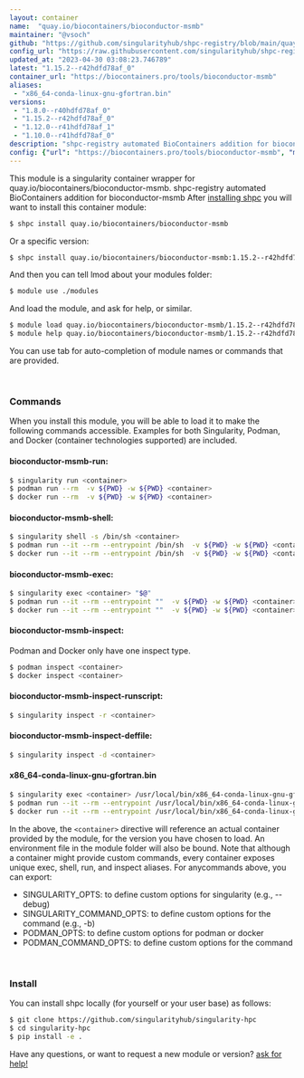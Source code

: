 ```yaml
---
layout: container
name:  "quay.io/biocontainers/bioconductor-msmb"
maintainer: "@vsoch"
github: "https://github.com/singularityhub/shpc-registry/blob/main/quay.io/biocontainers/bioconductor-msmb/container.yaml"
config_url: "https://raw.githubusercontent.com/singularityhub/shpc-registry/main/quay.io/biocontainers/bioconductor-msmb/container.yaml"
updated_at: "2023-04-30 03:08:23.746789"
latest: "1.15.2--r42hdfd78af_0"
container_url: "https://biocontainers.pro/tools/bioconductor-msmb"
aliases:
 - "x86_64-conda-linux-gnu-gfortran.bin"
versions:
 - "1.8.0--r40hdfd78af_0"
 - "1.15.2--r42hdfd78af_0"
 - "1.12.0--r41hdfd78af_1"
 - "1.10.0--r41hdfd78af_0"
description: "shpc-registry automated BioContainers addition for bioconductor-msmb"
config: {"url": "https://biocontainers.pro/tools/bioconductor-msmb", "maintainer": "@vsoch", "description": "shpc-registry automated BioContainers addition for bioconductor-msmb", "latest": {"1.15.2--r42hdfd78af_0": "sha256:9756cbbee0c4e8483ab42072a8170b32a2ab4383da9eab1ee8d86704103253ef"}, "tags": {"1.8.0--r40hdfd78af_0": "sha256:7b6cd660c3e94c3024638632e3452bfe989e883e7f898819b4a4707dfeb65119", "1.15.2--r42hdfd78af_0": "sha256:9756cbbee0c4e8483ab42072a8170b32a2ab4383da9eab1ee8d86704103253ef", "1.12.0--r41hdfd78af_1": "sha256:2f9290c3360fbb51695cb0f753f61dd5f3fa5f462e1e01a0fd834560c61851ea", "1.10.0--r41hdfd78af_0": "sha256:004fe9e7bb8d4a38725621a9e2e86d0fc318a0845860bdf439dc7e1a9673a2e1"}, "docker": "quay.io/biocontainers/bioconductor-msmb", "aliases": {"x86_64-conda-linux-gnu-gfortran.bin": "/usr/local/bin/x86_64-conda-linux-gnu-gfortran.bin"}}
---
```


This module is a singularity container wrapper for quay.io/biocontainers/bioconductor-msmb.
shpc-registry automated BioContainers addition for bioconductor-msmb
After [installing shpc](#install) you will want to install this container module:


```bash
$ shpc install quay.io/biocontainers/bioconductor-msmb
```

Or a specific version:

```bash
$ shpc install quay.io/biocontainers/bioconductor-msmb:1.15.2--r42hdfd78af_0
```

And then you can tell lmod about your modules folder:

```bash
$ module use ./modules
```

And load the module, and ask for help, or similar.

```bash
$ module load quay.io/biocontainers/bioconductor-msmb/1.15.2--r42hdfd78af_0
$ module help quay.io/biocontainers/bioconductor-msmb/1.15.2--r42hdfd78af_0
```

You can use tab for auto-completion of module names or commands that are provided.

<br>

### Commands

When you install this module, you will be able to load it to make the following commands accessible.
Examples for both Singularity, Podman, and Docker (container technologies supported) are included.

#### bioconductor-msmb-run:

```bash
$ singularity run <container>
$ podman run --rm  -v ${PWD} -w ${PWD} <container>
$ docker run --rm  -v ${PWD} -w ${PWD} <container>
```

#### bioconductor-msmb-shell:

```bash
$ singularity shell -s /bin/sh <container>
$ podman run --it --rm --entrypoint /bin/sh  -v ${PWD} -w ${PWD} <container>
$ docker run --it --rm --entrypoint /bin/sh  -v ${PWD} -w ${PWD} <container>
```

#### bioconductor-msmb-exec:

```bash
$ singularity exec <container> "$@"
$ podman run --it --rm --entrypoint ""  -v ${PWD} -w ${PWD} <container> "$@"
$ docker run --it --rm --entrypoint ""  -v ${PWD} -w ${PWD} <container> "$@"
```

#### bioconductor-msmb-inspect:

Podman and Docker only have one inspect type.

```bash
$ podman inspect <container>
$ docker inspect <container>
```

#### bioconductor-msmb-inspect-runscript:

```bash
$ singularity inspect -r <container>
```

#### bioconductor-msmb-inspect-deffile:

```bash
$ singularity inspect -d <container>
```


#### x86_64-conda-linux-gnu-gfortran.bin

```bash
$ singularity exec <container> /usr/local/bin/x86_64-conda-linux-gnu-gfortran.bin
$ podman run --it --rm --entrypoint /usr/local/bin/x86_64-conda-linux-gnu-gfortran.bin   -v ${PWD} -w ${PWD} <container> -c " $@"
$ docker run --it --rm --entrypoint /usr/local/bin/x86_64-conda-linux-gnu-gfortran.bin   -v ${PWD} -w ${PWD} <container> -c " $@"
```



In the above, the `<container>` directive will reference an actual container provided
by the module, for the version you have chosen to load. An environment file in the
module folder will also be bound. Note that although a container
might provide custom commands, every container exposes unique exec, shell, run, and
inspect aliases. For anycommands above, you can export:

 - SINGULARITY_OPTS: to define custom options for singularity (e.g., --debug)
 - SINGULARITY_COMMAND_OPTS: to define custom options for the command (e.g., -b)
 - PODMAN_OPTS: to define custom options for podman or docker
 - PODMAN_COMMAND_OPTS: to define custom options for the command

<br>

### Install

You can install shpc locally (for yourself or your user base) as follows:

```bash
$ git clone https://github.com/singularityhub/singularity-hpc
$ cd singularity-hpc
$ pip install -e .
```

Have any questions, or want to request a new module or version? [ask for help!](https://github.com/singularityhub/singularity-hpc/issues)